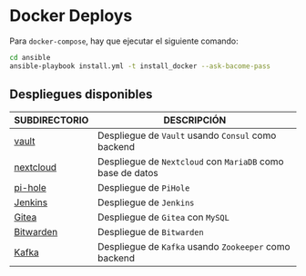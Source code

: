 # Docker Deploys

Para `docker-compose`, hay que ejecutar el siguiente comando:

```bash
cd ansible
ansible-playbook install.yml -t install_docker --ask-bacome-pass
```

## Despliegues disponibles

| **SUBDIRECTORIO** | **DESCRIPCIÓN** |
|-------------------|-----------------|
| [vault](vault/) | Despliegue de `Vault` usando `Consul` como backend |
| [nextcloud](nextcloud/) | Despliegue de `Nextcloud` con `MariaDB` como base de datos |
| [pi-hole](pihole/) | Despliegue de `PiHole` |
| [Jenkins](jenkins/) | Despliegue de `Jenkins` |
| [Gitea](gitea/) | Despliegue de `Gitea` con `MySQL` |
| [Bitwarden](bitwarden/) | Despliegue de `Bitwarden` |
| [Kafka](kafka/) | Despliegue de `Kafka` usando `Zookeeper` como backend |
